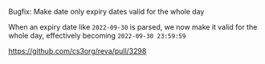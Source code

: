 Bugfix: Make date only expiry dates valid for the whole day

When an expiry date like `2022-09-30` is parsed, we now make it valid for the whole day, effectively becoming `2022-09-30 23:59:59`

https://github.com/cs3org/reva/pull/3298
